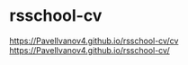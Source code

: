 # rsschool-cv

https://PavelIvanov4.github.io/rsschool-cv/cv
https://PavelIvanov4.github.io/rsschool-cv/
